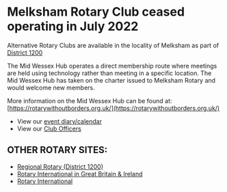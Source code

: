 # Melksham Rotary Club ceased operating in July 2022

Alternative Rotary Clubs are available in the locality of Melksham as part of [District 1200](https://www.rotary-ribi.org/districts/clubs.php?DistrictNo=1200)

The Mid Wessex Hub operates a direct membership route where meetings are held using technology rather than meeting in a specific location. The Mid Wessex Hub has taken on the charter issued to Melksham Rotary and would welcome new members. 

More information on the Mid Wessex Hub can be found at: [https://rotarywithoutborders.org.uk/](https://rotarywithoutborders.org.uk/)

- View our [event diary/calendar](https://www.melkshamrotary.org/event-calendar)
- View our [Club Officers](https://www.melkshamrotary.org/club-officers)

## OTHER ROTARY SITES:
- [Regional Rotary (District 1200)](http://www.rotary-ribi.org/districts/homepage.php?DistrictNo=1200)
- [Rotary International in Great Britain & Ireland](http://www.rotarygbi.org/)
- [Rotary International](https://www.rotary.org/)
